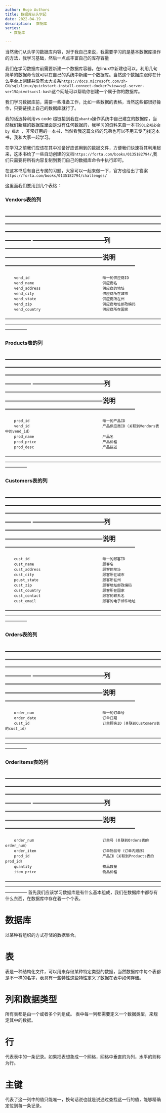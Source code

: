 ```yaml
---
author: Hugo Authors
title: 数据库从头学起
date: 2022-04-19
description:  数据库
series:
  - 数据库

---
```


当然我们从头学习数据库内容，对于我自己来说，我需要学习的是基本数据库操作的方法，我学习基础，然后一点点丰富自己的库存容量

<!--more-->

我们在学习数据库前需要新建一个数据库容器，在linux中新建也可以，利用几句简单的数据命令就可以在自己的系统中新建一个数据库。当然这个数据库跟你在什么平台上创建并没有太大关系`https://docs.microsoft.com/zh-CN/sql/linux/quickstart-install-connect-docker?view=sql-server-ver15&pivots=cs1-bash`这个网址可以帮助你创建一个属于你的数据库。

我们学习数据库前，需要一些准备工作，比如一些数据的表格，当然这些都很好操作，只要链接上自己的数据库就行了。

我的话选择利用vs code 超链接到我在`ubantu`操作系统中自己建立的数据库，当然我们新建的数据库里面是没有任何数据的，我学习的资料来自一本书`SQL必知必会 by 福达 `，非常好用的一本书，当然看我这篇文档的兄弟也可以不用去专门找这本书，我和大家一起学习。

在学习之前我们应该在其中准备好应该用到的数据文件，方便我们快速将其利用起来，这本书给了一些自动创建的文档`https://forta.com/books/0135182794/`,我们只需要将所有内容复制到我们自己的数据库命令中执行即可。

在这本书后有自己专属的习题，大家可以一起来做一下，官方也给出了答案`https://forta.com/books/0135182794/challenges/`

这里面我们要用到几个表格：

  ### Vendors表的列

————————————————————————————————————————————————————————————————————————————
———————————列———————————————————————————————————————说明————————————————————
----------------------------------------------------------------------------
        vend_id                                 唯一的供应商ID
        vend_name                               供应商名
        vend_address                            供应商的地址
        vend_city                               供应商所在城市
        vend_state                              供应商所在州
        vend_zip                                供应商地址邮政编码
        vend_country                            供应商所在国家
—————————————————————————————————————————————————————————————————————————————


### Products表的列

————————————————————————————————————————————————————————————————————————————
———————————列———————————————————————————————————————说明————————————————————
----------------------------------------------------------------------------
        prod_id                                 唯一的产品ID
        vend_id                                 产品供应商ID（关联到Vendors表中的vend_id）
        prod_name                               产品名
        prod_price                              产品价格
        prod_desc                               产品描述
—————————————————————————————————————————————————————————————————————————————


### Customers表的列

————————————————————————————————————————————————————————————————————————————
———————————列———————————————————————————————————————说明————————————————————
----------------------------------------------------------------------------
        cust_id                                 唯一的顾客ID
        cust_name                               顾客名
        cust_address                            顾客的地址
        cust_city                               顾客所在城市
        pcust_state                             顾客所在州
        cust_zip                                顾客地址邮政编码
        cust_country                            顾客所在国家
        cust_contact                            顾客的联系名
        cust_email                              顾客的电子邮件地址
—————————————————————————————————————————————————————————————————————————————


### Orders表的列

————————————————————————————————————————————————————————————————————————————
———————————列———————————————————————————————————————说明————————————————————
----------------------------------------------------------------------------
        order_num                               唯一的订单号
        order_date                              订单日期
        cust_id                                 订单顾客ID（关联到Customers表的cust_id）
—————————————————————————————————————————————————————————————————————————————


### OrderItems表的列

————————————————————————————————————————————————————————————————————————————
———————————列———————————————————————————————————————说明————————————————————
----------------------------------------------------------------------------
        order_num                               订单号（关联到Orders表的order_num）
        order_item                              订单物品号（订单内顺序）
        prod_id                                 产品ID（关联到Products表的prod_id）
        quantity                                物品数量
        item_price                              物品价格
—————————————————————————————————————————————————————————————————————————————
首先我们应该学习数据库是有什么基本组成，我们在数据库中都存有什么东西，在数据库中存在着一个个表。

# 数据库

以某种有组织的方式存储的数据集合。

# 表

表是一种结构化文件，可以用来存储某种特定类型的数据，当然数据库中每个表都是不一样的名字，表具有一些特性这些特性定义了数据在表中如何存储。

# 列和数据类型

所有表都是由一个或者多个列组成。
表中每一列都需要定义一个数据类型，来规定其中的数据。

# 行

代表表中的一条记录。如果把表想象成一个网格，网格中垂直的为列，水平的则称为行。

# 主键

代表了这一列中的值只能唯一，换句话说也就是说通过查找这一行的值，能够精确定位到每一条记录。





